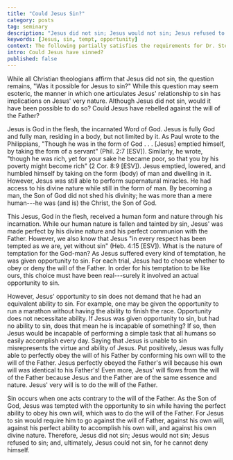 ```yaml
---
title: "Could Jesus Sin?"
category: posts
tag: seminary
description: "Jesus did not sin; Jesus would not sin; Jesus refused to sin; and, ultimately, Jesus could not sin, for he cannot deny himself."
keywords: [Jesus, sin, tempt, opportunity]
context: The following partially satisfies the requirements for Dr. Steven McKinion's Christian Theology II class at Southeastern Baptist Theological Seminary.
intro: Could Jesus have sinned?
published: false
---
```


While all Christian theologians affirm that Jesus did not sin, the question remains, "Was it possible for Jesus to sin?" While this question may seem esoteric, the manner in which one articulates Jesus' relationship to sin has implications on Jesus' very nature. Although Jesus did not sin, would it have been possible to do so? Could Jesus have rebelled against the will of the Father?

Jesus is God in the flesh, the incarnated Word of God. Jesus is fully God and fully man, residing in a body, but not limited by it. As Paul wrote to the Philippians, "Though he was in the form of God . . . [Jesus] emptied himself, by taking the form of a servant" (Phil. 2:7 [ESV]). Similarly, he wrote, "though he was rich, yet for your sake he became poor, so that you by his poverty might become rich" (2 Cor. 8:9 [ESV]). Jesus emptied, lowered, and humbled himself by taking on the form (body) of man and dwelling in it. However, Jesus was still able to perform supernatural miracles. He had access to his divine nature while still in the form of man. By becoming a man, the Son of God did not shed his divinity; he was more than a mere human---he was (and is) the Christ, the Son of God.

This Jesus, God in the flesh, received a human form and nature through his incarnation. While our human nature is fallen and tainted by sin, Jesus' was made perfect by his divine nature and his perfect communion with the Father. However, we also know that Jesus "in every respect has been tempted as we are, yet without sin" (Heb. 4:15 [ESV]). What is the nature of temptation for the God-man? As Jesus suffered every kind of temptation, he was given opportunity to sin. For each trial, Jesus had to choose whether to obey or deny the will of the Father. In order for his temptation to be like ours, this choice must have been real---surely it involved an actual opportunity to sin. 

However, Jesus' opportunity to sin does not demand that he had an equivalent ability to sin. For example, one may be given the opportunity to run a marathon without having the ability to finish the race. Opportunity does not necessitate ability. If Jesus was given opportunity to sin, but had no ability to sin, does that mean he is incapable of something? If so, then Jesus would be incapable of performing a simple task that all humans so easily accomplish every day. Saying that Jesus is unable to sin misrepresents the virtue and ability of Jesus. Put positively, Jesus was fully able to perfectly obey the will of his Father by conforming his own will to the will of the Father. Jesus perfectly obeyed the Father's will because his own will was identical to his Father's! Even more, Jesus' will flows from the will of the Father because Jesus and the Father are of the same essence and nature. Jesus' very will is to do the will of the Father. 

Sin occurs when one acts contrary to the will of the Father. As the Son of God, Jesus was tempted with the opportunity to sin while having the perfect ability to obey his own will, which was to do the will of the Father. For Jesus to sin would require him to go against the will of Father, against his own will, against his perfect ability to accomplish his own will, and against his own divine nature. Therefore, Jesus did not sin; Jesus would not sin; Jesus refused to sin; and, ultimately, Jesus could not sin, for he cannot deny himself.
